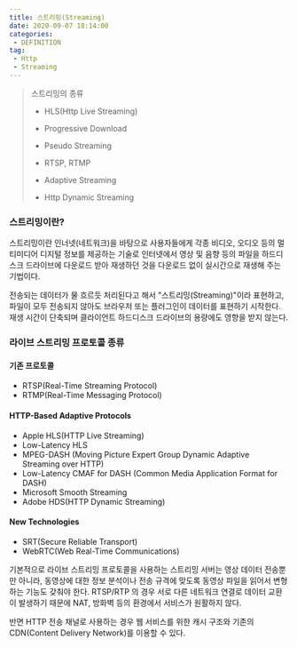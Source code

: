 ```yaml
---
title: 스트리밍(Streaming)
date: 2020-09-07 18:14:00
categories:
 - DEFINITION
tag:
 - Http
 - Streaming
---
```


> 스트리밍의 종류
>
> - HLS(Http Live Streaming)
>
> - Progressive Download
> - Pseudo Streaming
> - RTSP, RTMP
> - Adaptive Streaming
> - Http Dynamic Streaming

### 스트리밍이란?

스트리밍이란 인너넷(네트워크)을 바탕으로 사용자들에게 각종 비디오, 오디오 등의 멀티미디어 디지털 정보를 제공하는 기술로 인터넷에서 영상 및 음향 등의 파일을 하드디스크 드라이브에 다운로드 받아 재생하던 것을 다운로드 없이 실시간으로 재생해 주는 기법이다.

전송되는 데이터가 물 흐르듯 처리된다고 해서 "스트리밍(Streaming)"이라 표현하고, 파일이 모두 전송되지 않아도 브라우저 또는 플러그인이 데이터를 표현하기 시작한다. 재생 시간이 단축되며 클라이언트 하드디스크 드라이브의 용량에도 영향을 받지 않는다.

### 라이브 스트리밍 프로토콜 종류

#### 기존 프로토콜

- RTSP(Real-Time Streaming Protocol)
- RTMP(Real-Time Messaging Protocol)

#### HTTP-Based Adaptive Protocols

- Apple HLS(HTTP Live Streaming)
- Low-Latency HLS
- MPEG-DASH (Moving Picture Expert Group Dynamic Adaptive Streaming over HTTP)
- Low-Latency CMAF for DASH (Common Media Application Format for DASH)
- Microsoft Smooth Streaming
- Adobe HDS(HTTP Dynamic Streaming)

#### New Technologies

- SRT(Secure Reliable Transport)
- WebRTC(Web Real-Time Communications)

기본적으로 라이브 스트리밍 프로토콜을 사용하는 스트리밍 서버는 영상 데이터 전송뿐만 아니라, 동영상에 대한 정보 분석이나 전송 규격에 맞도록 동영상 파일을 읽어서 변형하는 기능도 갖춰야 한다. RTSP/RTP 의 경우 서로 다른 네트워크 연결로 데이터 교환이 발생하기 때문에 NAT, 방화벽 등의 환경에서 서비스가 원활하지 않다.

반면 HTTP 전송 채널로 사용하는 경우 웹 서비스를 위한 캐시 구조와 기존의 CDN(Content Delivery Network)를 이용할 수 있다.

